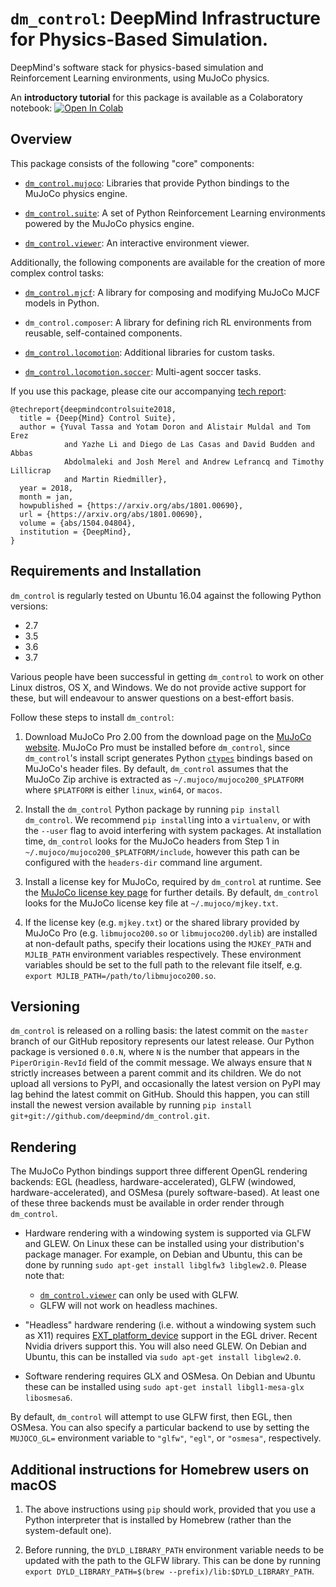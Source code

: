 # `dm_control`: DeepMind Infrastructure for Physics-Based Simulation.

DeepMind's software stack for physics-based simulation and Reinforcement
Learning environments, using MuJoCo physics.

An **introductory tutorial** for this package is available as a Colaboratory
notebook:
[![Open In Colab](https://colab.research.google.com/assets/colab-badge.svg)](https://colab.research.google.com/github/deepmind/dm_control/blob/master/tutorial.ipynb)

## Overview

This package consists of the following "core" components:

-   [`dm_control.mujoco`]: Libraries that provide Python bindings to the MuJoCo
    physics engine.

-   [`dm_control.suite`]: A set of Python Reinforcement Learning environments
    powered by the MuJoCo physics engine.

-   [`dm_control.viewer`]: An interactive environment viewer.

Additionally, the following components are available for the creation of more
complex control tasks:

-   [`dm_control.mjcf`]: A library for composing and modifying MuJoCo MJCF
    models in Python.

-   `dm_control.composer`: A library for defining rich RL environments from
    reusable, self-contained components.

-   [`dm_control.locomotion`]: Additional libraries for custom tasks.

-   [`dm_control.locomotion.soccer`]: Multi-agent soccer tasks.

If you use this package, please cite our accompanying [tech report]:

```
@techreport{deepmindcontrolsuite2018,
  title = {Deep{Mind} Control Suite},
  author = {Yuval Tassa and Yotam Doron and Alistair Muldal and Tom Erez
            and Yazhe Li and Diego de Las Casas and David Budden and Abbas
            Abdolmaleki and Josh Merel and Andrew Lefrancq and Timothy Lillicrap
            and Martin Riedmiller},
  year = 2018,
  month = jan,
  howpublished = {https://arxiv.org/abs/1801.00690},
  url = {https://arxiv.org/abs/1801.00690},
  volume = {abs/1504.04804},
  institution = {DeepMind},
}
```

## Requirements and Installation

`dm_control` is regularly tested on Ubuntu 16.04 against the following Python
versions:

*   2.7
*   3.5
*   3.6
*   3.7

Various people have been successful in getting `dm_control` to work on other
Linux distros, OS X, and Windows. We do not provide active support for these,
but will endeavour to answer questions on a best-effort basis.

Follow these steps to install `dm_control`:

1.  Download MuJoCo Pro 2.00 from the download page on the [MuJoCo website].
    MuJoCo Pro must be installed before `dm_control`, since `dm_control`'s
    install script generates Python [`ctypes`] bindings based on MuJoCo's header
    files. By default, `dm_control` assumes that the MuJoCo Zip archive is
    extracted as `~/.mujoco/mujoco200_$PLATFORM` where `$PLATFORM` is either
    `linux`, `win64`, or `macos`.

2.  Install the `dm_control` Python package by running `pip install dm_control`.
    We recommend `pip install`ing into a `virtualenv`, or with the `--user` flag
    to avoid interfering with system packages. At installation time,
    `dm_control` looks for the MuJoCo headers from Step 1 in
    `~/.mujoco/mujoco200_$PLATFORM/include`, however this path can be configured
    with the `headers-dir` command line argument.

3.  Install a license key for MuJoCo, required by `dm_control` at runtime. See
    the [MuJoCo license key page] for further details. By default, `dm_control`
    looks for the MuJoCo license key file at `~/.mujoco/mjkey.txt`.

4.  If the license key (e.g. `mjkey.txt`) or the shared library provided by
    MuJoCo Pro (e.g. `libmujoco200.so` or `libmujoco200.dylib`) are installed at
    non-default paths, specify their locations using the `MJKEY_PATH` and
    `MJLIB_PATH` environment variables respectively. These environment variables
    should be set to the full path to the relevant file itself, e.g.
    `export MJLIB_PATH=/path/to/libmujoco200.so`.

## Versioning

`dm_control` is released on a rolling basis: the latest commit on the `master`
branch of our GitHub repository represents our latest release. Our Python
package is versioned `0.0.N`, where `N` is the number that appears in the
`PiperOrigin-RevId` field of the commit message. We always ensure that `N`
strictly increases between a parent commit and its children. We do not upload
all versions to PyPI, and occasionally the latest version on PyPI may lag behind
the latest commit on GitHub. Should this happen, you can still install the
newest version available by running `pip install
git+git://github.com/deepmind/dm_control.git`.

## Rendering

The MuJoCo Python bindings support three different OpenGL rendering backends:
EGL (headless, hardware-accelerated), GLFW (windowed, hardware-accelerated), and
OSMesa (purely software-based). At least one of these three backends must be
available in order render through `dm_control`.

*   Hardware rendering with a windowing system is supported via GLFW and GLEW.
    On Linux these can be installed using your distribution's package manager.
    For example, on Debian and Ubuntu, this can be done by running `sudo apt-get
    install libglfw3 libglew2.0`. Please note that:

    -   [`dm_control.viewer`] can only be used with GLFW.
    -   GLFW will not work on headless machines.

*   "Headless" hardware rendering (i.e. without a windowing system such as X11)
    requires [EXT_platform_device] support in the EGL driver. Recent Nvidia
    drivers support this. You will also need GLEW. On Debian and Ubuntu, this
    can be installed via `sudo apt-get install libglew2.0`.

*   Software rendering requires GLX and OSMesa. On Debian and Ubuntu these can
    be installed using `sudo apt-get install libgl1-mesa-glx libosmesa6`.

By default, `dm_control` will attempt to use GLFW first, then EGL, then OSMesa.
You can also specify a particular backend to use by setting the `MUJOCO_GL=`
environment variable to `"glfw"`, `"egl"`, or `"osmesa"`, respectively.

## Additional instructions for Homebrew users on macOS

1.  The above instructions using `pip` should work, provided that you use a
    Python interpreter that is installed by Homebrew (rather than the
    system-default one).

2.  Before running, the `DYLD_LIBRARY_PATH` environment variable needs to be
    updated with the path to the GLFW library. This can be done by running
    `export DYLD_LIBRARY_PATH=$(brew --prefix)/lib:$DYLD_LIBRARY_PATH`.

[EXT_platform_device]: https://www.khronos.org/registry/EGL/extensions/EXT/EGL_EXT_platform_device.txt
[MuJoCo license key page]: https://www.roboti.us/license.html
[MuJoCo website]: http://www.mujoco.org/
[tech report]: https://arxiv.org/abs/1801.00690
[`ctypes`]: https://docs.python.org/2/library/ctypes.html
[`dm_control.mjcf`]: dm_control/mjcf/README.md
[`dm_control.mujoco`]: dm_control/mujoco/README.md
[`dm_control.suite`]: dm_control/suite/README.md
[`dm_control.viewer`]: dm_control/viewer/README.md
[`dm_control.locomotion`]: dm_control/locomotion/README.md
[`dm_control.locomotion.soccer`]: dm_control/locomotion/soccer/README.md
